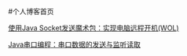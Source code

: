 #个人博客首页


 [使用Java Socket发送魔术包：实现电脑远程开机(WOL)](https://github.com/CaroseKYS/Blog/blob/master/content/WOL/index.md)

 [Java串口编程：串口数据的发送与监听读取](https://github.com/CaroseKYS/Blog/blob/master/content/serial-port-programming/index.md)
